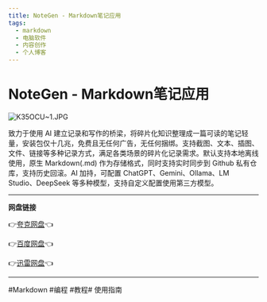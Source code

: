 ```yaml
---
title: NoteGen - Markdown笔记应用
tags:
  - markdown
  - 电脑软件
  - 内容创作
  - 个人博客
---
```


# NoteGen - Markdown笔记应用

![K35OCU~1.JPG](https://cdn.jsdelivr.net/gh/MuMuLMS/note-gen-image-sync@main/2025-05/c12f2a73-3887-421e-8331-b53bf6f2be6c.JPG)

致力于使用 AI 建立记录和写作的桥梁，将碎片化知识整理成一篇可读的笔记轻量，安装包仅十几兆，免费且无任何广告，无任何捆绑。支持截图、文本、插图、文件、链接等多种记录方式，满足各类场景的碎片化记录需求。默认支持本地离线使用，原生 Markdown(.md) 作为存储格式，同时支持实时同步到 Github 私有仓库，支持历史回滚。AI 加持，可配置 ChatGPT、Gemini、Ollama、LM Studio、DeepSeek 等多种模型，支持自定义配置使用第三方模型。

---

**网盘链接**

👉[夸克网盘](https://pan.quark.cn/s/1lkn14n5)👈

👉[百度网盘](https://pan.baidu.com/s/1245nj12jh)👈

👉[迅雷网盘](https://pan.xunlei.com/s/q124fqsf1)👈

---

#Markdown #编程 #教程# 使用指南

